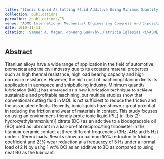 ```yaml
---
title: "[Ionic Liquid As Cutting Fluid Additive Using Minimum Quantity Lubricant (MQL) in Titanium-Ceramic Contact](https://asmedigitalcollection.asme.org/IMECE/proceedings-abstract/IMECE2019/59490/V012T10A070/1073620)"
collection: publications
permalink: /publications/T5
venue: "ASME International Mechanical Engineering Congress and Exposition"
date: 2019-11-11
citation: 'Sameer A. Magar, <b>Hong Guo</b>, Patricia Iglesias <i>ASME International Mechanical Engineering Congress and Exposition</i> <b>2019</b>.'
---
```


## Abstract
Titanium alloys have a wide range of application in the field of automotive, biomedical and the civil industry due to its excellent material properties such as high thermal resistance, high load bearing capacity and high corrosion resistance. However, the high cost of machining titanium limits its application in aerospace and shipbuilding industry. Minimum quantity lubrication (MQL) has emerged as a new lubrication technique to achieve sustainable and profitable machining, but multiple studies show that conventional cutting fluid in MQL is not sufficient to reduce the friction and the associated effects. Recently, ionic liquids have shown a great potential in reducing the friction and wear of materials in contact. This study focuses on using an environment-friendly protic ionic liquid (PIL) tri-[bis (2-hydroxyethylammonium)] citrate (DCi) as an additive to a biodegradable oil (BO) used as lubricant in a ball-on-flat reciprocating tribometer in the titanium-ceramic contact at three different frequencies (3Hz, 4Hz and 5 Hz) under different loads. Results show a maximum 50% reduction in friction coefficient and 23% wear reduction at a frequency of 5 Hz under a normal load of 2 N by using 1 wt% DCi as an additive to BO as compared to using neat BO as the lubricant.

